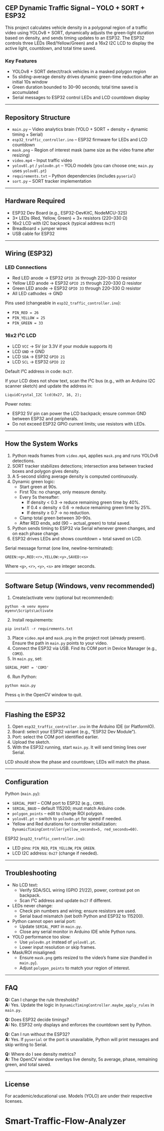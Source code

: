## CEP Dynamic Traffic Signal – YOLO + SORT + ESP32

This project calculates vehicle density in a polygonal region of a traffic video using YOLOv8 + SORT, dynamically adjusts the green-light duration based on density, and sends timing updates to an ESP32. The ESP32 controls three LEDs (Red/Yellow/Green) and a 16x2 I2C LCD to display the active light, countdown, and total time saved.

### Key Features
- YOLOv8 + SORT detect/track vehicles in a masked polygon region
- 5s sliding-average density drives dynamic green-time reduction after an initial 10s window
- Green duration bounded to 30–90 seconds; total time saved is accumulated
- Serial messages to ESP32 control LEDs and LCD countdown display

---

## Repository Structure
- `main.py` – Video analytics brain (YOLO + SORT + density + dynamic timing + Serial)
- `esp32_traffic_controller.ino` – ESP32 firmware for LEDs and LCD countdown
- `mask.png` – Region of interest mask (same size as the video frame after resizing)
- `video.mp4` – Input traffic video
- `yolov8l.pt` / `yolov8n.pt` – YOLO models (you can choose one; `main.py` uses `yolov8l.pt`)
- `requirements.txt` – Python dependencies (includes `pyserial`)
- `sort.py` – SORT tracker implementation

---

## Hardware Required
- ESP32 Dev Board (e.g., ESP32-DevKitC, NodeMCU-32S)
- 3× LEDs (Red, Yellow, Green) + 3× resistors (220–330 Ω)
- 16x2 LCD with I2C backpack (typical address `0x27`)
- Breadboard + jumper wires
- USB cable for ESP32

---

## Wiring (ESP32)

### LED Connections
- Red LED anode → ESP32 `GPIO 26` through 220–330 Ω resistor
- Yellow LED anode → ESP32 `GPIO 25` through 220–330 Ω resistor
- Green LED anode → ESP32 `GPIO 33` through 220–330 Ω resistor
- All LED cathodes → GND

Pins used (changeable in `esp32_traffic_controller.ino`):
- `PIN_RED = 26`
- `PIN_YELLOW = 25`
- `PIN_GREEN = 33`

### 16x2 I²C LCD
- LCD `VCC` → 5V (or 3.3V if your module supports it)
- LCD `GND` → GND
- LCD `SDA` → ESP32 `GPIO 21`
- LCD `SCL` → ESP32 `GPIO 22`

Default I²C address in code: `0x27`.

If your LCD does not show text, scan the I²C bus (e.g., with an Arduino I2C scanner sketch) and update the address in:
```
LiquidCrystal_I2C lcd(0x27, 16, 2);
```

Power notes:
- ESP32 5V pin can power the LCD backpack; ensure common GND between ESP32 and peripherals.
- Do not exceed ESP32 GPIO current limits; use resistors with LEDs.

---

## How the System Works
1. Python reads frames from `video.mp4`, applies `mask.png` and runs YOLOv8 detections.
2. SORT tracker stabilizes detections; intersection area between tracked boxes and polygon gives density.
3. A 5-second sliding average density is computed continuously.
4. Dynamic green logic:
   - Start green at 90s.
   - First 10s: no change, only measure density.
   - Every 5s thereafter:
     - If density < 0.3 → reduce remaining green time by 40%.
     - If 0.4 ≤ density ≤ 0.6 → reduce remaining green time by 25%.
     - If density ≥ 0.7 → no reduction.
   - Clamp total green between 30–90s.
   - After RED ends, add (90 − actual_green) to total saved.
5. Python sends timing to ESP32 via Serial whenever green changes, and on each phase change.
6. ESP32 drives LEDs and shows countdown + total saved on LCD.

Serial message format (one line, newline-terminated):
```
GREEN:<g>,RED:<r>,YELLOW:<y>,SAVED:<s>
```
Where `<g>`, `<r>`, `<y>`, `<s>` are integer seconds.

---

## Software Setup (Windows, venv recommended)
1. Create/activate venv (optional but recommended):
```
python -m venv myenv
myenv\Scripts\activate
```
2. Install requirements:
```
pip install -r requirements.txt
```
3. Place `video.mp4` and `mask.png` in the project root (already present). Ensure the path in `main.py` points to your video.
4. Connect the ESP32 via USB. Find its COM port in Device Manager (e.g., `COM3`).
5. In `main.py`, set:
```
SERIAL_PORT = 'COM3'
```
6. Run Python:
```
python main.py
```
Press `q` in the OpenCV window to quit.

---

## Flashing the ESP32
1. Open `esp32_traffic_controller.ino` in the Arduino IDE (or PlatformIO).
2. Board: select your ESP32 variant (e.g., “ESP32 Dev Module”).
3. Port: select the COM port identified earlier.
4. Upload the sketch.
5. With the ESP32 running, start `main.py`. It will send timing lines over Serial.

LCD should show the phase and countdown; LEDs will match the phase.

---

## Configuration
Python (`main.py`):
- `SERIAL_PORT` – COM port to ESP32 (e.g., `COM3`).
- `SERIAL_BAUD` – default 115200; must match Arduino code.
- `polygon_points` – edit to change ROI polygon.
- `yolov8l.pt` – switch to `yolov8n.pt` for speed if needed.
- Yellow and Red durations for controller initialization: `DynamicTimingController(yellow_seconds=5, red_seconds=60)`.

ESP32 (`esp32_traffic_controller.ino`):
- LED pins: `PIN_RED`, `PIN_YELLOW`, `PIN_GREEN`.
- LCD I2C address: `0x27` (change if needed).

---

## Troubleshooting
- No LCD text:
  - Verify SDA/SCL wiring (GPIO 21/22), power, contrast pot on backpack.
  - Scan I²C address and update `0x27` if different.
- LEDs never change:
  - Check pin numbers and wiring; ensure resistors are used.
  - Serial baud mismatch (set both Python and ESP32 to 115200).
- Python cannot open serial port:
  - Update `SERIAL_PORT` in `main.py`.
  - Close any serial monitor in Arduino IDE while Python runs.
- YOLO performance too slow:
  - Use `yolov8n.pt` instead of `yolov8l.pt`.
  - Lower input resolution or skip frames.
- Mask/ROI misaligned:
  - Ensure `mask.png` gets resized to the video’s frame size (handled in `main.py`).
  - Adjust `polygon_points` to match your region of interest.

---

## FAQ
**Q:** Can I change the rule thresholds?  
**A:** Yes. Update the logic in `DynamicTimingController.maybe_apply_rules` in `main.py`.

**Q:** Does ESP32 decide timings?  
**A:** No. ESP32 only displays and enforces the countdown sent by Python.

**Q:** Can I run without the ESP32?  
**A:** Yes. If `pyserial` or the port is unavailable, Python will print messages and skip writing to Serial.

**Q:** Where do I see density metrics?  
**A:** The OpenCV window overlays live density, 5s average, phase, remaining green, and total saved.

---

## License
For academic/educational use. Models (YOLO) are under their respective licenses.


# Smart-Traffic-Flow-Analyzer
